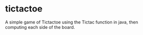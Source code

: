 # tictactoe
A simple game of Tictactoe using the Tictac function in java, then computing each side of the board. 

